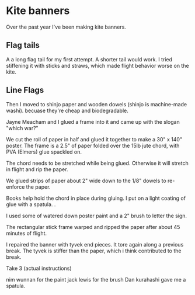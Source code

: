 # Kite banners

Over the past year I've been making kite banners.

## Flag tails

A a long flag tail for my first attempt. A shorter tail would work. I tried stiffening it with sticks and straws, which made flight behavior worse on the kite.

## Line Flags

Then I moved to shinjo paper and wooden dowels (shinjo is machine-made washi). becuase they're cheap and biodegradable.


Jayne Meacham and I glued a frame into it and came up with the slogan "which war?"

We cut the roll of paper in half and glued it together to make a 30" x 140" poster. The frame is a 2.5" of paper folded over the 15lb jute chord, with PVA (Elmers) glue spackled on.

The chord needs to be stretched while being glued. Otherwise it will stretch in flight and rip the paper.  


We glued strips of paper about 2" wide down to the 1/8" dowels to re-enforce the paper.


Books help hold the chord in place during gluing. I put on a light coating of glue with a spatula. . 




I used some of watered down poster paint and a 2" brush to letter the sign.


The rectangular stick frame warped and ripped the paper after about 45 minutes of flight. 



I repaired the banner with tyvek end pieces. It tore again along a previous break. The tyvek is stiffer than the paper, which i think contributed to the break.


Take 3 (actual instructions)

nim wunnan for the paint
jack lewis for the brush
Dan kurahashi gave me a spatula.

